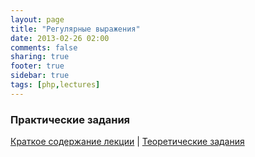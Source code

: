 ```yaml
---
layout: page
title: "Регулярные выражения"
date: 2013-02-26 02:00
comments: false
sharing: true
footer: true
sidebar: true
tags: [php,lectures]
---
```

### Практические задания

[Краткое содержание лекции](06-regular-expressions.html) |
[Теоретические задания](06-regular-expressions-theoretical-tasks.html)

